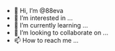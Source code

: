 - 👋 Hi, I’m @88eva
- 👀 I’m interested in ...
- 🌱 I’m currently learning ...
- 💞️ I’m looking to collaborate on ...
- 📫 How to reach me ...

<!---
88eva/88eva is a ✨ special ✨ repository because its `README.md` (this file) appears on your GitHub profile.
You can click the Preview link to take a look at your changes.
--->

